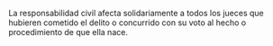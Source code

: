 La responsabilidad civil afecta solidariamente a todos los jueces que hubieren cometido el delito o concurrido con su voto al hecho o procedimiento de que ella nace.
